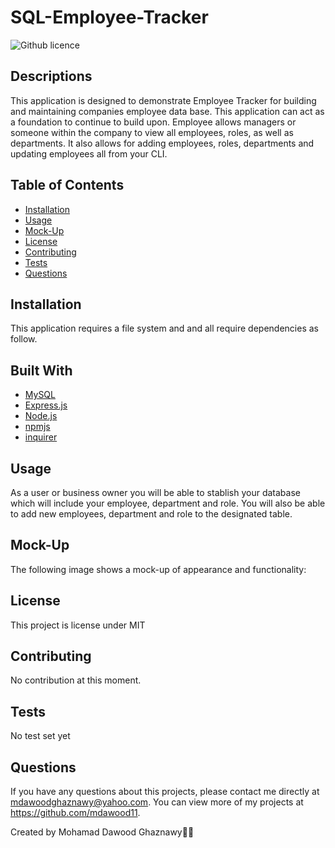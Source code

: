 # SQL-Employee-Tracker

![Github licence](https://img.shields.io/badge/license-MIT-yellow.svg)

## Descriptions

This application is designed to demonstrate Employee Tracker for building and maintaining companies employee data base. This application can act as a foundation to continue to build upon. Employee allows managers or someone within the company to view all employees, roles, as well as departments. It also allows for adding employees, roles, departments and updating employees all from your CLI.

## Table of Contents

- [Installation](#installation)
- [Usage](#usage)
- [Mock-Up](#mock-up)
- [License](#license)
- [Contributing](#contributing)
- [Tests](#tests)
- [Questions](#questions)

## Installation

This application requires a file system and and all require dependencies as follow.

## Built With

- [MySQL](https://www.mysql.com/)
- [Express.js](https://expressjs.com/)
- [Node.js](https://nodejs.org/en/)
- [npmjs](https://docs.npmjs.com/)
- [inquirer](https://www.npmjs.com/package/inquirer)

## Usage

As a user or business owner you will be able to stablish your database which will include your employee, department and role. You will also be able to add new employees, department and role to the designated table.

## Mock-Up

The following image shows a mock-up of appearance and functionality:

## License

This project is license under MIT

## Contributing

No contribution at this moment.

## Tests

No test set yet

## Questions

If you have any questions about this projects, please contact me directly at mdawoodghaznawy@yahoo.com. You can view more of my projects at https://github.com/mdawood11.

Created by Mohamad Dawood Ghaznawy👨‍💻
